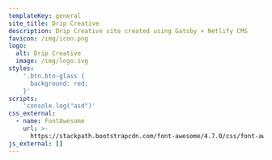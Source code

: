 ```yaml
---
templateKey: general
site_title: Drip Creative
description: Drip Creative site created using Gatsby + Netlify CMS
favicon: /img/icon.png
logo:
  alt: Drip Creative
  image: /img/logo.svg
styles:
    '.btn.btn-glass {
      background: red;
    }'
scripts:
    'console.log("asd")'
css_external:
  - name: FontAwesome
    url: >-
      https://stackpath.bootstrapcdn.com/font-awesome/4.7.0/css/font-awesome.min.css
js_external: []
---
```


